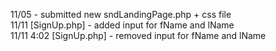 11/05 - submitted new sndLandingPage.php + css file\
11/11 [SignUp.php] - added input for fName and lName\
11/11 4:02 [SignUp.php] - removed input for fName and lName
